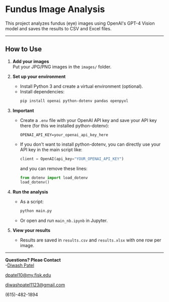 # Fundus Image Analysis

This project analyzes fundus (eye) images using OpenAI's GPT-4 Vision model and saves the results to CSV and Excel files.

---

## How to Use

1. **Add your images**  
   Put your JPG/PNG images in the `images/` folder.

2. **Set up your environment**  
   - Install Python 3 and create a virtual environment (optional).
   - Install dependencies:
     ```sh
     pip install openai python-dotenv pandas openpyxl
     ```

3. **Important**  
   - Create a `.env` file with your OpenAI API key and save your API key there (for this we installed python-dotenv):
     ```
     OPENAI_API_KEY=your_openai_api_key_here
     ```
   - If you don't want to install python-dotenv, you can directly use your API key in the main script like:
     ```python
     client = OpenAI(api_key="YOUR_OPENAI_API_KEY")
     ```
     and you can remove these lines:
     ```python
     from dotenv import load_dotenv
     load_dotenv() 
     ```

4. **Run the analysis**  
   - As a script:
     ```sh
     python main.py
     ```
   - Or open and run `main_nb.ipynb` in Jupyter.

5. **View your results**  
   - Results are saved in `results.csv` and `results.xlsx` with one row per image.

---

**Questions? Pleae Contact**  
-[Diwash Patel](diwashpatel.com)

dpatel10@my.fisk.edu

diwashpatel1123@gmail.com

(615)-482-1894
```